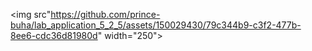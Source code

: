 <img src"https://github.com/prince-buha/lab_application_5_2_5/assets/150029430/79c344b9-c3f2-477b-8ee6-cdc36d81980d" width="250">
